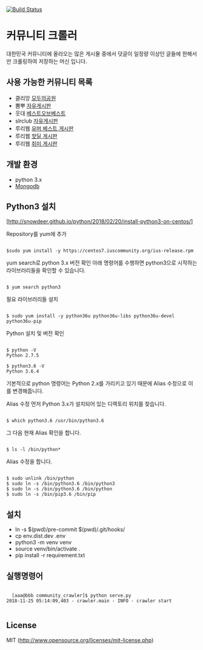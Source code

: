 [![Build Status](https://travis-ci.org/james-song/community_crawler.svg?branch=master)](https://travis-ci.org/james-song/community_crawler)

# 커뮤니티 크롤러
대한민국 커뮤니티에 올라오는 많은 게시물 중에서 덧글이 일정량 이상인 글들에 한해서만 크롤링하여 저장하는 머신 입니다.

## 사용 가능한 커뮤니티 목록 
- 클리앙 [모두의공원](http://clien.net/cs2/bbs/board.php?bo_table=park)
- 뽐뿌 [자유게시판](http://www.ppomppu.co.kr/zboard/zboard.php?id=freeboard)
- 웃대 [베스트오브베스트](http://www.todayhumor.co.kr/board/list.php?table=bestofbest)
- slrclub [자유게시판](http://www.slrclub.com/bbs/zboard.php?id=free)
- 루리웹 [유머 베스트 게시판](http://bbs.ruliweb.com/best/selection)
- 루리웹 [핫딜 게시판](http://bbs.ruliweb.com/market/board/1020)
- 루리웹 [취미 게시판](http://bbs.ruliweb.com/hobby)

## 개발 환경
- python 3.x
- [Mongodb](https://www.mongodb.org)


## Python3 설치  
[http://snowdeer.github.io/python/2018/02/20/install-python3-on-centos/]

Repository를 yum에 추가
<pre><code>
$sudo yum install -y https://centos7.iuscommunity.org/ius-release.rpm
</code></pre>

yum search로 python 3.x 버전 확인
아래 명령어를 수행하면 python3으로 시작하는 라이브러리들을 확인할 수 있습니다.
<pre><code>
$ yum search python3
</code></pre>

필요 라이브러리들 설치
<pre><code>
$ sudo yum install -y python36u python36u-libs python36u-devel python36u-pip
</code></pre>

Python 설치 및 버전 확인
<pre><code>
$ python -V
Python 2.7.5

$ python3.6 -V
Python 3.6.4
</code></pre>

기본적으로 python 명령어는 Python 2.x를 가리키고 있기 때문에 Alias 수정으로 이를 변경해줍니다.

Alias 수정
먼저 Python 3.x가 설치되어 있는 디렉토리 위치를 찾습니다.
<pre><code>
$ which python3.6 /usr/bin/python3.6 
</code></pre>

그 다음 현재 Alias 확인을 합니다.
<pre><code>
$ ls -l /bin/python*
</code></pre>

Alias 수정을 합니다.
<pre><code>
$ sudo unlink /bin/python
$ sudo ln -s /bin/python3.6 /bin/python3
$ sudo ln -s /bin/python3.6 /bin/python
$ sudo ln -s /bin/pip3.6 /bin/pip
</code></pre>

## 설치
- ln -s $(pwd)/pre-commit $(pwd)/.git/hooks/
- cp env.dist.dev .env
- python3 -m venv venv
- source venv/bin/activate .
- pip install -r requirement.txt

## 실행명령어
<pre>
<code>
  [aaa@bbb community_crawler]$ python serve.py
2018-11-25 05:14:09,403 - crawler.main - INFO - crawler start
</code>
</pre>


## License
MIT (http://www.opensource.org/licenses/mit-license.php)
